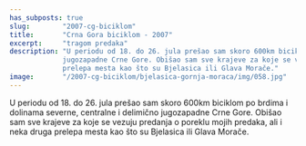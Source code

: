 ```yaml
---
has_subposts: true  
slug:        "2007-cg-biciklom"
title:       "Crna Gora biciklom - 2007"
excerpt:     "tragom predaka"
description: "U periodu od 18. do 26. jula prešao sam skoro 600km biciklom po brdima i dolinama severne, centralne i delimično 
             jugozapadne Crne Gore. Obišao sam sve krajeve za koje se vezuju predanja o poreklu mojih predaka, ali i neka druga 
             prelepa mesta kao što su Bjelasica ili Glava Morače."
image:       "/2007-cg-biciklom/bjelasica-gornja-moraca/img/058.jpg"
---
```


U periodu od 18. do 26. jula prešao sam skoro 600km biciklom po brdima i dolinama severne, centralne i delimično 
jugozapadne Crne Gore. Obišao sam sve krajeve za koje se vezuju predanja o poreklu mojih predaka, ali i neka druga 
prelepa mesta kao što su Bjelasica ili Glava Morače.
